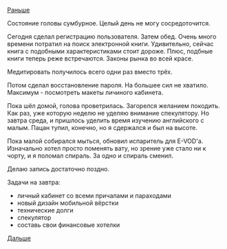 [Раньше](2018.02.26.md)

Состояние головы сумбурное. Целый день не могу сосредоточится.

Сегодня сделал регистрацию пользователя.
Затем обед.
Очень много времени потратил на поиск электронной книги. Удивительно, сейчас книга с подобными характеристиками стоит дороже. Плюс, подбные книги теперь реже встречаются. Законы рынка во всей красе.

Медитировать получилось всего одни раз вместо трёх.

Потом сделал восстановление пароля. На большее сил не хватило. Максимум - посмотреть макеты личиного кабинета.

Пока шёл домой, голова проветрилась. Загорелся желанием покодить. Как раз, уже которую неделю не уделяю внимание спекулятору.
Но завтра среда, и пришлось уделить время изучению английского с малым. Пацан тупил, конечно, но я сдержался и был на высоте.

Пока малой собирался мыться, обновил испаритель для E-VOD'а. Изначально хотел просто поменять вату, но зрение уже стало ни к чорту, и я поломал спираль. За одно и спираль сменил.

Делаю запись достаточно поздно.

Задачи на завтра:
  * личный кабинет со всеми причалами и параходами
  * новый дизайн мобильной вёрстки
  * технические долги
  * спекулятор
  * составь свои финансовые хотелки

[Дальше](2018.02.28.md)